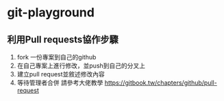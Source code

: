 # git-playground

## 利用Pull requests協作步驟
1. fork 一份專案到自己的github
2. 在自己專案上進行修改，並push到自己的分叉上
3. 建立pull request並敘述修改內容
4. 等待管理者合併
請參考大佬教學 https://gitbook.tw/chapters/github/pull-request
